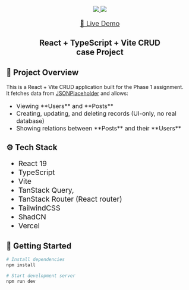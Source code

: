 
<p align="center" >
  <a href="https://skillicons.dev">
    <img  src="https://skillicons.dev/icons?i=vite,react,ts,tailwind,npm,vercel" />
<img src="https://camo.githubusercontent.com/1ecd7cf5e5ead3dd9a0454ff718f01e159b8e8fe11dfca28d746a463ebfb97ea/68747470733a2f2f696d672e736869656c64732e696f2f62616467652f73686164636e25324675692d3030303030303f7374796c653d666f722d7468652d6261646765266c6f676f3d73686164636e7569266c6f676f436f6c6f723d7768697465" />  
</a>
</p>

<a  style="cursor: pointer"    href="https://case-work-lyart.vercel.app/" >
<p  align="center" style="font-size:large">🚀 Live Demo</p> 
</a>

<section id="Introduction"  >
<h1 align="center" > React + TypeScript + Vite CRUD <br/> case Project</h1>

## 📖 Project Overview

<p align="left" style="font-size: large"  >

This is a React + Vite CRUD application built for the Phase 1 assignment.  
It fetches data from [JSONPlaceholder](https://jsonplaceholder.typicode.com/) and allows:
</p>
<ul style="font-size: 1rem">
<li>Viewing **Users** and **Posts** </li>
<li>Creating, updating, and deleting records (UI-only, no real database) </li>
<li>Showing relations between **Posts** and their **Users** </li>
</ul>

</section>
<section id="TechStack" >
<h2>⚙️ Tech Stack</h2>

<ul  style="font-size: 1.2rem">

<li>React 19</li>
<li>TypeScript</li>
<li>Vite</li>
<li>TanStack Query, </li>
<li>TanStack Router (React router) </li>
<li>TailwindCSS</li>
<li>ShadCN</li>
<li>Vercel</li>
</ul>
</section>

## 🚀 Getting Started

```bash
# Install dependencies
npm install

# Start development server
npm run dev
